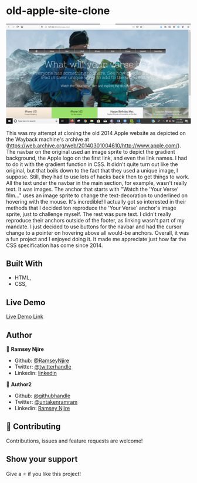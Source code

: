 # old-apple-site-clone

![screenshot](https://github.com/RamseyNjire/old-apple-site-clone/blob/development/Images/site-screenshot.PNG)

This was my attempt at cloning the old 2014 Apple website as depicted on the Wayback machine's archive at (https://web.archive.org/web/20140301004610/http://www.apple.com/). The navbar on the original used an image sprite to depict the gradient background, the Apple logo on the first link, and even the link names. I had to do it with the gradient function in CSS. It didn't quite turn out like the original, but that boils down to the fact that they used a unique image, I suppose. Still, they had to use lots of hacks back then to get things to work. All the text under the navbar in the main section, for example, wasn't really text. It was images. The anchor that starts with "Watch the 'Your Verse' film..." uses an image sprite to change the text-decoration to underlined on hovering with the mouse. It's incredible! I actually got so interested in their methods that I decided ton reproduce the 'Your Verse' anchor's image sprite, just to challenge myself. The rest was pure text. I didn't really reproduce their anchors outside of the footer, as linking wasn't part of my mandate. I just decided to use buttons for the navbar and had the cursor change to a pointer on hovering above all would-be anchors. Overall, it was a fun project and I enjoyed doing it. It made me appreciate just how far the CSS specification has come since 2014. 

## Built With

- HTML,
- CSS,

## Live Demo

[Live Demo Link](https://raw.githack.com/RamseyNjire/old-apple-site-clone/development/index.html)


## Author

👤 **Ramsey Njire**

- Github: [@RamseyNjire](https://github.com/RamseyNjire)
- Twitter: [@twitterhandle](https://twitter.com/twitterhandle)
- Linkedin: [linkedin](https://linkedin.com/linkedinhandle)

👤 **Author2**

- Github: [@githubhandle](https://github.com/githubhandle)
- Twitter: [@untakenramram](https://twitter.com/untakenramram)
- Linkedin: [Ramsey Njire](https://www.linkedin.com/in/ramsey-njire-51984931/)

## 🤝 Contributing

Contributions, issues and feature requests are welcome!

## Show your support

Give a ⭐️ if you like this project!
